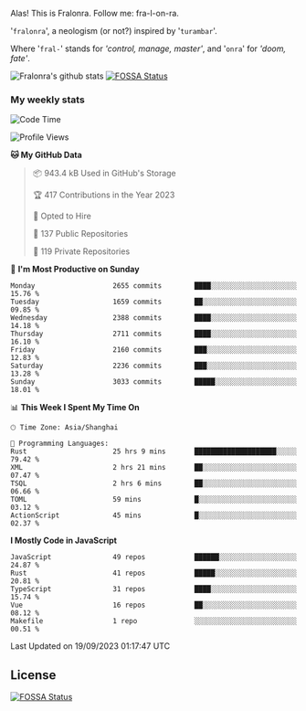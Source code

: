 Alas! This is Fralonra. Follow me: fra-l-on-ra.

'`fralonra`', a neologism (or not?) inspired by '`turambar`'.

Where '`fral-`' stands for *'control, manage, master'*, and '`onra`' for *'doom, fate'*.

![Fralonra's github stats](https://github-readme-stats.vercel.app/api?username=fralonra)
[![FOSSA Status](https://app.fossa.com/api/projects/git%2Bgithub.com%2Ffralonra%2Ffralonra.svg?type=shield)](https://app.fossa.com/projects/git%2Bgithub.com%2Ffralonra%2Ffralonra?ref=badge_shield)

### My weekly stats

<!--START_SECTION:waka-->
![Code Time](http://img.shields.io/badge/Code%20Time-4%2C025%20hrs%2024%20mins-blue)

![Profile Views](http://img.shields.io/badge/Profile%20Views-1-blue)

**🐱 My GitHub Data** 

> 📦 943.4 kB Used in GitHub's Storage 
 > 
> 🏆 417 Contributions in the Year 2023
 > 
> 💼 Opted to Hire
 > 
> 📜 137 Public Repositories 
 > 
> 🔑 119 Private Repositories 
 > 
📅 **I'm Most Productive on Sunday** 

```text
Monday                   2655 commits        ████░░░░░░░░░░░░░░░░░░░░░   15.76 % 
Tuesday                  1659 commits        ██░░░░░░░░░░░░░░░░░░░░░░░   09.85 % 
Wednesday                2388 commits        ████░░░░░░░░░░░░░░░░░░░░░   14.18 % 
Thursday                 2711 commits        ████░░░░░░░░░░░░░░░░░░░░░   16.10 % 
Friday                   2160 commits        ███░░░░░░░░░░░░░░░░░░░░░░   12.83 % 
Saturday                 2236 commits        ███░░░░░░░░░░░░░░░░░░░░░░   13.28 % 
Sunday                   3033 commits        █████░░░░░░░░░░░░░░░░░░░░   18.01 % 
```


📊 **This Week I Spent My Time On** 

```text
🕑︎ Time Zone: Asia/Shanghai

💬 Programming Languages: 
Rust                     25 hrs 9 mins       ████████████████████░░░░░   79.42 % 
XML                      2 hrs 21 mins       ██░░░░░░░░░░░░░░░░░░░░░░░   07.47 % 
TSQL                     2 hrs 6 mins        ██░░░░░░░░░░░░░░░░░░░░░░░   06.66 % 
TOML                     59 mins             █░░░░░░░░░░░░░░░░░░░░░░░░   03.12 % 
ActionScript             45 mins             █░░░░░░░░░░░░░░░░░░░░░░░░   02.37 % 
```

**I Mostly Code in JavaScript** 

```text
JavaScript               49 repos            ██████░░░░░░░░░░░░░░░░░░░   24.87 % 
Rust                     41 repos            █████░░░░░░░░░░░░░░░░░░░░   20.81 % 
TypeScript               31 repos            ████░░░░░░░░░░░░░░░░░░░░░   15.74 % 
Vue                      16 repos            ██░░░░░░░░░░░░░░░░░░░░░░░   08.12 % 
Makefile                 1 repo              ░░░░░░░░░░░░░░░░░░░░░░░░░   00.51 % 
```




 Last Updated on 19/09/2023 01:17:47 UTC
<!--END_SECTION:waka-->

## License
[![FOSSA Status](https://app.fossa.com/api/projects/git%2Bgithub.com%2Ffralonra%2Ffralonra.svg?type=large)](https://app.fossa.com/projects/git%2Bgithub.com%2Ffralonra%2Ffralonra?ref=badge_large)
